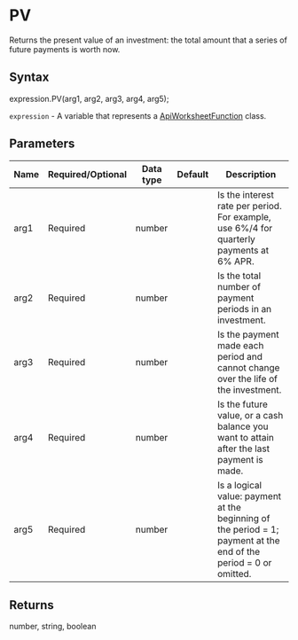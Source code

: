 # PV

Returns the present value of an investment: the total amount that a series of future payments is worth now.

## Syntax

expression.PV(arg1, arg2, arg3, arg4, arg5);

`expression` - A variable that represents a [ApiWorksheetFunction](../ApiWorksheetFunction.md) class.

## Parameters

| **Name** | **Required/Optional** | **Data type** | **Default** | **Description** |
| ------------- | ------------- | ------------- | ------------- | ------------- |
| arg1 | Required | number |  | Is the interest rate per period. For example, use 6%/4 for quarterly payments at 6% APR. |
| arg2 | Required | number |  | Is the total number of payment periods in an investment. |
| arg3 | Required | number |  | Is the payment made each period and cannot change over the life of the investment. |
| arg4 | Required | number |  | Is the future value, or a cash balance you want to attain after the last payment is made. |
| arg5 | Required | number |  | Is a logical value: payment at the beginning of the period = 1; payment at the end of the period = 0 or omitted. |

## Returns

number, string, boolean